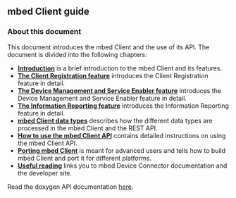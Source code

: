 ## mbed Client guide

### About this document

This document introduces the mbed Client and the use of its API. The document is divided into the following chapters:

- [**Introduction**](Introduction.md) is a brief introduction to the mbed Client and its features.
- [**The Client Registration feature**](client_reg_dereg.md) introduces the Client Registration feature in detail.
- [**The Device Management and Service Enabler feature**](dev_man_serv_enable.md) introduces the Device Management and Service Enabler feature in detail.
- [**The Information Reporting feature**](info_reporting.md) introduces the Information Reporting feature in detail.
- [**mbed Client data types**](data_types.md) describes how the different data types are processed in the mbed Client and the REST API.
- [**How to use the mbed Client API**](Howto.md) contains detailed instructions on using the mbed Client API.
- [**Porting mbed Client**](porting-guide.md) is meant for advanced users and tells how to build mbed Client and port it for different platforms.
- [**Useful reading**](further-reading.md) links you to mbed Device Connector documentation and the developer site.

Read the doxygen API documentation [here](https://docs.mbed.com/docs/mbed-client-guide/en/latest/api/index.html).


